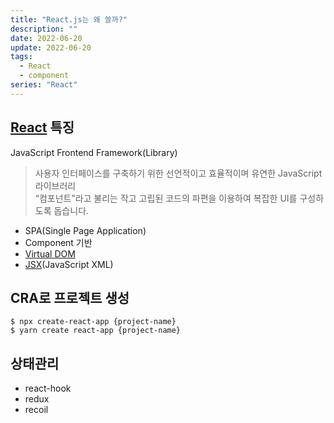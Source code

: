 ```yaml
---
title: "React.js는 왜 쓸까?"
description: ""
date: 2022-06-20
update: 2022-06-20
tags:
  - React
  - component
series: "React"
---
```


## [React](https://ko.reactjs.org/) 특징
JavaScript Frontend Framework(Library)
> 사용자 인터페이스를 구축하기 위한 선언적이고 효율적이며 유연한 JavaScript 라이브러리<br/>
> “컴포넌트”라고 불리는 작고 고립된 코드의 파편을 이용하여 복잡한 UI를 구성하도록 돕습니다.
- SPA(Single Page Application)
- Component 기반
- [Virtual DOM](https://react.vlpt.us/basic/01-concept.html)
- [JSX](https://ko.reactjs.org/docs/introducing-jsx.html)(JavaScript XML)

## CRA로 프로젝트 생성
`$ npx create-react-app {project-name}`<br/>
`$ yarn create react-app {project-name}`

## 상태관리
- react-hook
- redux
- recoil
